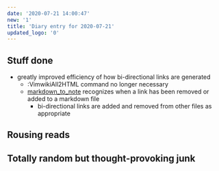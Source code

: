 ```yaml
---
date: '2020-07-21 14:00:47'
new: '1'
title: 'Diary entry for 2020-07-21'
updated_logo: '0'
---
```

## Stuff done
* greatly improved efficiency of how bi-directional links are generated
  * :VimwikiAll2HTML command no longer necessary
  * [markdown_to_note](/markdown_to_note) recognizes when a link has been removed
    or added to a markdown file
    * bi-directional links are added and removed from other files as appropriate

## Rousing reads

## Totally random but thought-provoking junk
